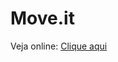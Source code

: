 # Move.it

Veja online: <a href="https://rocketseat-moveit.vercel.app/" target="_blank">Clique aqui</a>